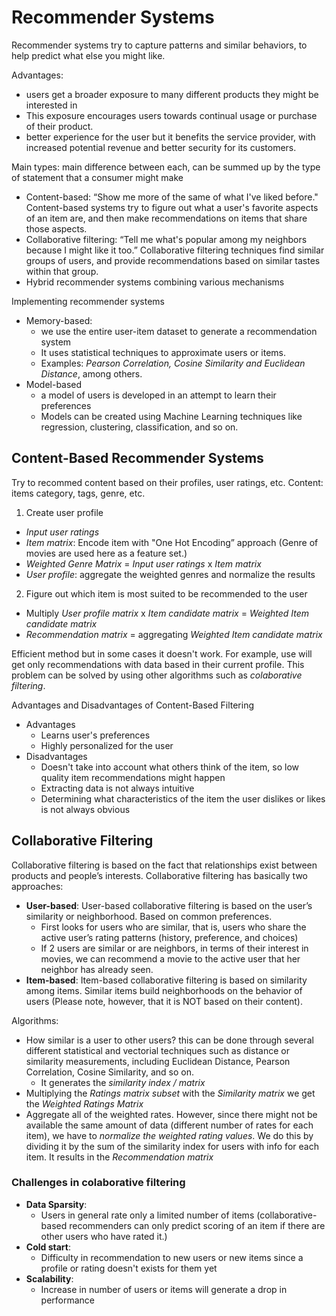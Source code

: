 # Recommender Systems
Recommender systems try to capture patterns and similar behaviors, to help predict what else you might like.

Advantages:
- users get a broader exposure to many different products they might be interested in
- This exposure encourages users towards continual usage or purchase of their product.
- better experience for the user but it benefits the service provider, with increased potential revenue and better security for its customers.

Main types: main difference between each, can be summed up by the type of statement that a consumer might make
- Content-based: “Show me more of the same of what I've liked before." 
    Content-based systems try to figure out what a user's favorite aspects of an item are, and then make recommendations on items that share those aspects.
- Collaborative filtering: “Tell me what's popular among my neighbors because I might like it too.” 
    Collaborative filtering techniques find similar groups of users, and provide recommendations based on similar tastes within that group.
- Hybrid recommender systems combining various mechanisms

Implementing recommender systems
- Memory-based:
  - we use the entire user-item dataset to generate a recommendation system
  - It uses statistical techniques to approximate users or items.
  - Examples: *Pearson Correlation, Cosine Similarity and Euclidean Distance*, among others.
- Model-based
  - a model of users is developed in an attempt to learn their preferences
  - Models can be created using Machine Learning techniques like regression, clustering, classification, and so on.

## Content-Based Recommender Systems

Try to recommed content based on their profiles, user ratings, etc. 
Content: items category, tags, genre, etc.

1. Create user profile
  - *Input user ratings*
  - *Item matrix*: Encode item with "One Hot Encoding” approach (Genre of movies are used here as a feature set.)
  - *Weighted Genre Matrix* = *Input user ratings* x *Item matrix*
  - *User profile*: aggregate the weighted genres and normalize the results
2. Figure out which item is most suited to be recommended to the user
  - Multiply *User profile matrix* x *Item candidate matrix* = *Weighted Item candidate matrix*
  - *Recommendation matrix* = aggregating *Weighted Item candidate matrix* 

Efficient method but in some cases it doesn't work. For example, use will get only recommendations with data based in their current profile. This problem can be solved by using other algorithms such as *colaborative filtering*.

Advantages and Disadvantages of Content-Based Filtering
- Advantages
  - Learns user's preferences
  - Highly personalized for the user
- Disadvantages
  - Doesn't take into account what others think of the item, so low quality item recommendations might happen
  - Extracting data is not always intuitive
  - Determining what characteristics of the item the user dislikes or likes is not always obvious

## Collaborative Filtering

Collaborative filtering is based on the fact that relationships exist between products and people’s interests.
Collaborative filtering has basically two approaches: 
- **User-based**: User-based collaborative filtering is based on the user’s similarity or neighborhood. Based on common preferences.
  -  First looks for users who are similar, that is, users who share the active user’s rating patterns (history, preference, and choices)
  - If 2 users are similar or are neighbors, in terms of their interest in movies, we can recommend a movie to the active user that her neighbor has already seen.
- **Item-based**: Item-based collaborative filtering is based on similarity among items. Similar items build neighborhoods on the behavior of users (Please note, however, that it is NOT based on their content).

Algorithms:
- How similar is a user to other users? this can be done through several different statistical and vectorial techniques such as distance or similarity measurements, including Euclidean Distance, Pearson Correlation, Cosine Similarity, and so on.
  - It generates the *similarity index / matrix*
- Multiplying the *Ratings matrix subset* with the *Similarity matrix* we get the *Weighted Ratings Matrix*
- Aggregate all of the weighted rates. However, since there might not be available the same amount of data (different number of rates for each item), we have to *normalize the weighted rating values*. We do this by dividing it by the sum of the similarity index for users with info for each item. It results in the *Recommendation matrix*

### Challenges in colaborative filtering

- **Data Sparsity**:
  - Users in general rate only a limited number of items (collaborative-based recommenders can only predict scoring of an item if there are other users who have rated it.)
- **Cold start**: 
  - Difficulty in recommendation to new users or new items since a profile or rating doesn't exists for them yet
- **Scalability**:
  - Increase in number of users or items will generate a drop in performance